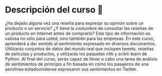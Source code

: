 # Descripción del curso 📓
¿Ha dejado alguna vez una reseña para expresar su opinión sobre un producto o un servicio? ¿Y tiene la costumbre de consultar las reseñas de un producto en Internet antes de comprarlo? Este tipo de información es valiosa no sólo para usted, sino también para las empresas. En este curso, aprenderá a dar sentido al sentimiento expresado en diversos documentos. Utilizarás conjuntos de datos del mundo real que incluyen tweets, reseñas de películas y productos, y utilizarás los paquetes nltk y scikit-learn de Python. Al final del curso, serás capaz de llevar a cabo una tarea de análisis de sentimientos de principio a fin basada en cómo los pasajeros de una aerolínea estadounidense expresaron sus sentimientos en Twitter.
